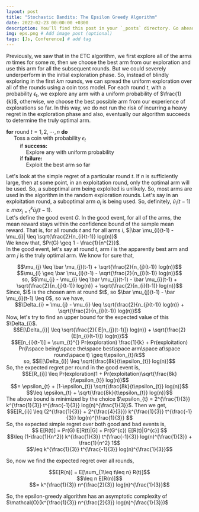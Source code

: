 ```yaml
---
layout: post
title: "Stochastic Bandits: The Epsilon Greedy Algorithm"
date: 2022-02-23 00:00:00 +0300
description: You’ll find this post in your `_posts` directory. Go ahead and edit it and re-build the site to see your changes. # Add post description (optional)
img: eps.png # Add image post (optional)
tags: [Js, Conference] # add tag
---
```


Previously, we saw that in the ETC algorithm, we first explore all of the arms $m$ times for some $m$, then we choose the best arm from our exploration and use this arm for all the subsequent rounds. But we could severely underperform in the initial exploration phase. So, instead of blindly exploring in the first $km$ rounds, we can spread the uniform exploration over all of the rounds using a coin toss model. For each round $t$, with a probability $\epsilon_{t}$, we explore any arm with a uniform probability of $\frac{1}{k}$, otherwise, we choose the best possible arm from our experience of explorations so far. In this way, we do not run the risk of incurring a heavy regret in the exploration phase and also, eventually our algorithm succeeds to determine the truly optimal arm.

$\textbf{for}$ round $t = 1, 2, \cdots , n$ $\textbf{do}$   
$\quad$ Toss a coin with probability $\epsilon_{t}$   
$\quad\quad$ if $\textbf{success:}$   
$\quad\quad\quad$ Explore any with uniform probability   
$\quad\quad$ if $\textbf{failure:}$   
$\quad\quad\quad$ Exploit the best arm so far

Let's look at the simple regret of a particular round $t$. If $n$ is sufficiently large, then at some point, in an exploitation round, only the optimal arm will be used. So, a suboptimal arm being exploited is unlikely. So, most arms are used in the algorithm in the random exploration rounds. Let's say in an exploitation round, a suboptimal arm $a_{i}$ is being used. So, definitely, $\bar u_{i}(t-1) \geq max_{j = 1}^{k} \bar u_{j}(t-1)$.    
Let's define the good event $G$. In the good event, for all of the arms, the mean reward stays within the confidence bound of the sample mean reward. That is, for all rounds $t$ and for all arms $i$, $|\bar \mu_{i}(t-1) - \mu_{i}| \leq \sqrt{\frac{2}{n_{i}(t-1)} log(n)}$   
We know that, $Pr(G) \geq 1 - \frac{1}{n^{2}}$.  
In the good event, let's say at round $t$, arm $i$ is the apparently best arm and arm $j$ is the truly optimal arm. We know for sure that,  
<center>$$\mu_{j} \leq \bar \mu_{j}(t-1) + \sqrt{\frac{2}{n_{j}(t-1)} log(n)}$$</center>     
<center>$$\mu_{i} \geq \bar \mu_{i}(t-1) - \sqrt{\frac{2}{n_{i}(t-1)} log(n)}$$</center>     
<center>so, $$\mu_{j} - \mu_{i} \leq \bar \mu_{j}(t-1) - \bar \mu_{i}(t-1) + \sqrt{\frac{2}{n_{j}(t-1)} log(n)} + \sqrt{\frac{2}{n_{i}(t-1)} log(n)}$$</center>    
Since, $i$ is the chosen arm at round $t$, so $\bar \mu_{j}(t-1) - \bar \mu_{i}(t-1) \leq 0$, so we have,   
<center>$$\Delta_{i} = \mu_{j} - \mu_{i} \leq \sqrt{\frac{2}{n_{j}(t-1)} log(n)} + \sqrt{\frac{2}{n_{i}(t-1)} log(n)}$$   </center>  
Now, let's try to find an upper bound for the expected value of this $\Delta_{i}$.    </center>
<center>$$E[\Delta_{i}] \leq \sqrt{\frac{2}{ E[n_{j}(t-1)]} log(n)} + \sqrt{\frac{2}{E[n_{i}(t-1)]} log(n)}$$  </center>
<center>$$E[n_{i}(t-1)] = \sum_{t}^{} Pr(exploration) \frac{1}{k} + Pr(exploitation) Pr(i\space being\space the\space best\space arm\space at\space round\space t) \geq t\epsilon_{t}/k$$   </center>
<center>so, $$E[\Delta_{i}] \leq \sqrt{\frac{8k}{t\epsilon_{t}} log(n)}$$  </center>
So, the expected regret per round in the good event is,    
  <center>$$E[R_{i}] \leq Pr(exploration)1 + Pr(exploitation)\sqrt{\frac{8k}{t\epsilon_{t}} log(n)}$$    </center>
<center>$$= \epsilon_{t} + (1-\epsilon_{t}) \sqrt{\frac{8k}{t\epsilon_{t}} log(n)}$$    </center>
<center>$$\leq  \epsilon_{t} + \sqrt{\frac{8k}{t\epsilon_{t}} log(n)}$$   </center>
The above bound is minimized by the choice $\epsilon_{t} = 2^{\frac{1}{3}} k^{\frac{1}{3}} t^{\frac{-1}{3}} log(n)^{\frac{1}{3}}$.   
Then we get,    
  <center>$$E[R_{i}] \leq (2^{\frac{1}{3}} + 2^{\frac{4}{3}}) k^{\frac{1}{3}} t^{\frac{-1}{3}} log(n)^{\frac{1}{3}} $$  </center>
So, the expected simple regret over both good and bad events is,  
<center>$$
E[R(t)] = Pr(G) E[R(t)|G] + Pr(G^{c}) E[R(t)|G^{c}]
$$   </center>
<center>$$\leq (1-\frac{1}{n^2}) k^{\frac{1}{3}} t^{\frac{-1}{3}} log(n)^{\frac{1}{3}} + \frac{1}{n^2} 1$$   </center>
<center>$$\leq k^{\frac{1}{3}} t^{\frac{-1}{3}} log(n)^{\frac{1}{3}}$$    </center>

So, now we find the expected regret over all rounds,  
<center>$$E[R(n)] = E[\sum_{1\leq t\leq n} R(t)]$$   </center>
<center>$$\leq n E[R(n)]$$  </center>
<center>$$= k^{\frac{1}{3}} n^{\frac{2}{3}} log(n)^{\frac{1}{3}}$$  </center>

So, the epsilon-greedy algorithm has an asymptotic complexity of $\mathcal{O}(k^{\frac{1}{3}} n^{\frac{2}{3}} log(n)^{\frac{1}{3}})$  


